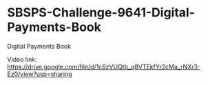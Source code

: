 # SBSPS-Challenge-9641-Digital-Payments-Book
Digital Payments Book

Video link: https://drive.google.com/file/d/1c6zVUQtb_q8VTEkfYr2cMa_rNXr3-Ez0/view?usp=sharing
